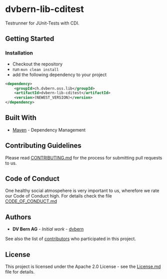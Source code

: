 # dvbern-lib-cditest

Testrunner for JUnit-Tests with CDI.

## Getting Started

### Installation

* Checkout the repository
* run `mvn clean install`
* add the following dependency to your project

```xml
<dependency>
	<groupId>ch.dvbern.oss.lib</groupId>
	<artifactId>dvbern-lib-cditest</artifactId>
	<version>(NEWEST_VERSION)</version>
</dependency>
```

## Built With

* [Maven](https://maven.apache.org/) - Dependency Management


## Contributing Guidelines

Please read [CONTRIBUTING.md](CONTRIBUTING.md) for the process for submitting pull requests to us.

## Code of Conduct

One healthy social atmospehere is very important to us, wherefore we rate our Code of Conduct high.
 For details check the file [CODE_OF_CONDUCT.md](CODE_OF_CONDUCT.md)

## Authors

* **DV Bern AG** - *Initial work* - [dvbern](https://github.com/dvbern)

See also the list of [contributors](https://github.com/dvbern/lib-cditest/contributors)
 who participated in this project.

## License

This project is licensed under the Apache 2.0 License - see the [License.md](LICENSE.md) file for details.

